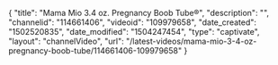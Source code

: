 {
    "title": "Mama Mio 3.4 oz. Pregnancy Boob Tube&reg;",
    "description": "",
    "channelid": "114661406",
    "videoid": "109979658",
    "date_created": "1502520835",
    "date_modified": "1504247454",
    "type": "captivate",
    "layout": "channelVideo",
    "url": "\/latest-videos\/mama-mio-3-4-oz-pregnancy-boob-tube\/114661406-109979658"
}